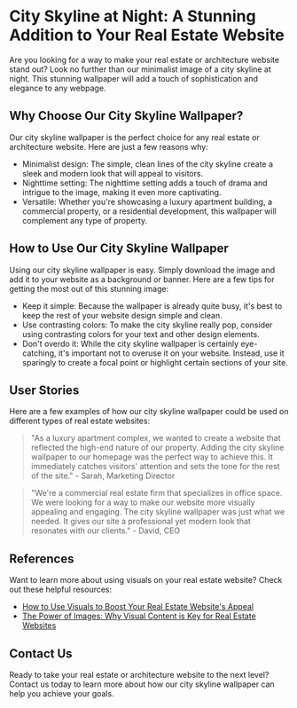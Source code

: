 <!--
Write me content for website with wallpaper which alt text is:

"A minimalist image of a city skyline at night for a real estate or architecture website"

The name/title of the page should not be 1:1 copy of the alt text but rather a real content of the website which is using this wallpaper.

- Use markdown format 
- Start with the heading
- The content should look like a real website 
- Include real sections like references, contact, user stories, etc. use things relevant to the page purpose.
- Feel free to use structure like headings, bullets, numbering, blockquotes, paragraphs, horizontal lines, etc.
- You can use formatting like bold or _italic_
- You can include UTF-8 emojis
- Links should be only #hash anchors (and you can refer to the document itself)
- Do not include images
-->

<!--font:"Montserrat"-->

# City Skyline at Night: A Stunning Addition to Your Real Estate Website

Are you looking for a way to make your real estate or architecture website stand out? Look no further than our minimalist image of a city skyline at night. This stunning wallpaper will add a touch of sophistication and elegance to any webpage.

## Why Choose Our City Skyline Wallpaper?

Our city skyline wallpaper is the perfect choice for any real estate or architecture website. Here are just a few reasons why:

- Minimalist design: The simple, clean lines of the city skyline create a sleek and modern look that will appeal to visitors.
- Nighttime setting: The nighttime setting adds a touch of drama and intrigue to the image, making it even more captivating.
- Versatile: Whether you're showcasing a luxury apartment building, a commercial property, or a residential development, this wallpaper will complement any type of property.

## How to Use Our City Skyline Wallpaper

Using our city skyline wallpaper is easy. Simply download the image and add it to your website as a background or banner. Here are a few tips for getting the most out of this stunning image:

- Keep it simple: Because the wallpaper is already quite busy, it's best to keep the rest of your website design simple and clean.
- Use contrasting colors: To make the city skyline really pop, consider using contrasting colors for your text and other design elements.
- Don't overdo it: While the city skyline wallpaper is certainly eye-catching, it's important not to overuse it on your website. Instead, use it sparingly to create a focal point or highlight certain sections of your site.

## User Stories

Here are a few examples of how our city skyline wallpaper could be used on different types of real estate websites:

> "As a luxury apartment complex, we wanted to create a website that reflected the high-end nature of our property. Adding the city skyline wallpaper to our homepage was the perfect way to achieve this. It immediately catches visitors' attention and sets the tone for the rest of the site." - Sarah, Marketing Director

> "We're a commercial real estate firm that specializes in office space. We were looking for a way to make our website more visually appealing and engaging. The city skyline wallpaper was just what we needed. It gives our site a professional yet modern look that resonates with our clients." - David, CEO

## References

Want to learn more about using visuals on your real estate website? Check out these helpful resources:

- [How to Use Visuals to Boost Your Real Estate Website's Appeal](#)
- [The Power of Images: Why Visual Content is Key for Real Estate Websites](#)

## Contact Us

Ready to take your real estate or architecture website to the next level? Contact us today to learn more about how our city skyline wallpaper can help you achieve your goals.
